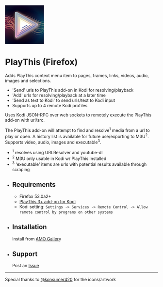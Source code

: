 ![PlayThis](images/icon_128.png)
# PlayThis (Firefox)

Adds PlayThis context menu item to pages, frames, links, videos, audio, images and selections.

- 'Send' urls to PlayThis add-on in Kodi for resolving/playback
- 'Add' urls for resolving/playback at a later time
- 'Send as text to Kodi' to send urls/text to Kodi input
- Supports up to 4 remote Kodi profiles

Uses Kodi JSON-RPC over web sockets to remotely execute the PlayThis add-on with url/src.

The PlayThis add-on will attempt to find and resolve<sup>1</sup> media from a url to play or open. A history list is available for future use/exporting to M3U<sup>2</sup>. Supports video, audio, images and executable<sup>3</sup>.
* <sup>1</sup> resolves using URLResolver and youtube-dl
* <sup>2</sup> M3U only usable in Kodi w/ PlayThis installed
* <sup>3</sup> 'executable' items are urls with potential results available through scraping


- Requirements
    -

    - Firefox 53.0a2+
    - [PlayThis 3+ add-on for Kodi](https://github.com/anxdpanic/plugin.video.playthis#playthis)
    - Kodi setting: `Settings -> Services -> Remote Control -> Allow remote control by programs on other systems`

- Installation
    -

    Install from [AMO Gallery](https://addons.mozilla.org/en-US/firefox/addon/playthis/)

- Support
    -

    Post an [Issue](https://github.com/anxdpanic/PlayThis-Extension/issues)
---

Special thanks to [@konsumer420](https://twitter.com/konsumer420) for the icons/artwork

